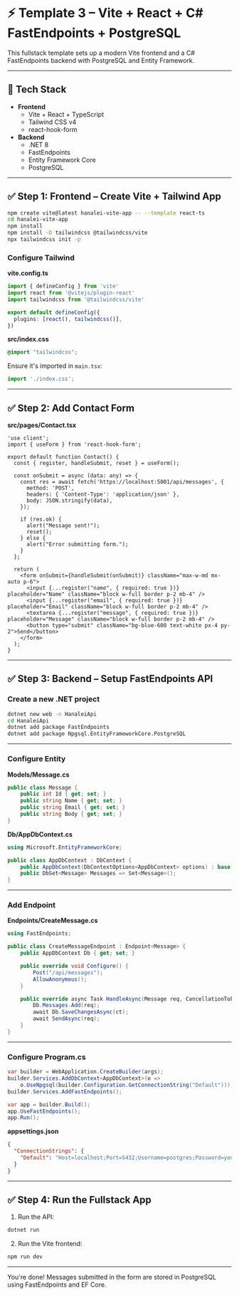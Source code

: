 
# ⚡ Template 3 – Vite + React + C# FastEndpoints + PostgreSQL

This fullstack template sets up a modern Vite frontend and a C# FastEndpoints backend with PostgreSQL and Entity Framework.

---

## 🧰 Tech Stack

- **Frontend**
  - Vite + React + TypeScript
  - Tailwind CSS v4
  - react-hook-form
- **Backend**
  - .NET 8
  - FastEndpoints
  - Entity Framework Core
  - PostgreSQL

---

## ✅ Step 1: Frontend – Create Vite + Tailwind App

```bash
npm create vite@latest hanalei-vite-app -- --template react-ts
cd hanalei-vite-app
npm install
npm install -D tailwindcss @tailwindcss/vite
npx tailwindcss init -p
```

### Configure Tailwind

**vite.config.ts**

```ts
import { defineConfig } from 'vite'
import react from '@vitejs/plugin-react'
import tailwindcss from '@tailwindcss/vite'

export default defineConfig({
  plugins: [react(), tailwindcss()],
})
```

**src/index.css**

```css
@import "tailwindcss";
```

Ensure it's imported in `main.tsx`:

```ts
import './index.css';
```

---

## ✅ Step 2: Add Contact Form

**src/pages/Contact.tsx**

```tsx
'use client';
import { useForm } from 'react-hook-form';

export default function Contact() {
  const { register, handleSubmit, reset } = useForm();

  const onSubmit = async (data: any) => {
    const res = await fetch('https://localhost:5001/api/messages', {
      method: 'POST',
      headers: { 'Content-Type': 'application/json' },
      body: JSON.stringify(data),
    });

    if (res.ok) {
      alert("Message sent!");
      reset();
    } else {
      alert("Error submitting form.");
    }
  };

  return (
    <form onSubmit={handleSubmit(onSubmit)} className="max-w-md mx-auto p-6">
      <input {...register("name", { required: true })} placeholder="Name" className="block w-full border p-2 mb-4" />
      <input {...register("email", { required: true })} placeholder="Email" className="block w-full border p-2 mb-4" />
      <textarea {...register("message", { required: true })} placeholder="Message" className="block w-full border p-2 mb-4" />
      <button type="submit" className="bg-blue-600 text-white px-4 py-2">Send</button>
    </form>
  );
}
```

---

## ✅ Step 3: Backend – Setup FastEndpoints API

### Create a new .NET project

```bash
dotnet new web -n HanaleiApi
cd HanaleiApi
dotnet add package FastEndpoints
dotnet add package Npgsql.EntityFrameworkCore.PostgreSQL
```

---

### Configure Entity

**Models/Message.cs**

```csharp
public class Message {
    public int Id { get; set; }
    public string Name { get; set; }
    public string Email { get; set; }
    public string Body { get; set; }
}
```

**Db/AppDbContext.cs**

```csharp
using Microsoft.EntityFrameworkCore;

public class AppDbContext : DbContext {
    public AppDbContext(DbContextOptions<AppDbContext> options) : base(options) { }
    public DbSet<Message> Messages => Set<Message>();
}
```

---

### Add Endpoint

**Endpoints/CreateMessage.cs**

```csharp
using FastEndpoints;

public class CreateMessageEndpoint : Endpoint<Message> {
    public AppDbContext Db { get; set; }

    public override void Configure() {
        Post("/api/messages");
        AllowAnonymous();
    }

    public override async Task HandleAsync(Message req, CancellationToken ct) {
        Db.Messages.Add(req);
        await Db.SaveChangesAsync(ct);
        await SendAsync(req);
    }
}
```

---

### Configure Program.cs

```csharp
var builder = WebApplication.CreateBuilder(args);
builder.Services.AddDbContext<AppDbContext>(o =>
    o.UseNpgsql(builder.Configuration.GetConnectionString("Default")));
builder.Services.AddFastEndpoints();

var app = builder.Build();
app.UseFastEndpoints();
app.Run();
```

**appsettings.json**

```json
{
  "ConnectionStrings": {
    "Default": "Host=localhost;Port=5432;Username=postgres;Password=yourpassword;Database=hanalei"
  }
}
```

---

## ✅ Step 4: Run the Fullstack App

1. Run the API:

```bash
dotnet run
```

2. Run the Vite frontend:

```bash
npm run dev
```

---

You're done! Messages submitted in the form are stored in PostgreSQL using FastEndpoints and EF Core.

